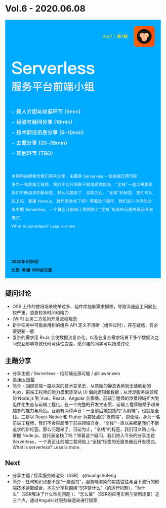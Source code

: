 # Vol.6 - 2020.06.08

![](./poster/Vol.7.png )

## 疑问讨论

* OSS 上传的使用场景枚举过多、组件库抽象需求模糊，导致沟通返工问题比较严重，浪费较多时间和精力
* [WIP] 业务二方包的开发流程规范
* 新手任务中可能会用到的组件 API 定义不清晰（组件过时），存在疑惑，有必要更新一版
* 复杂的需求用 RxJs 会使数据流复杂化，以及在复杂需求场景下多个数据流之间交互影响导致代码可读性变差，感兴趣的同学可以跟进讨论

## 主题分享

* 分享主题 / Serverless - 给前端无限可能 /  @liuwenwen
* [Slides 链接](./slides/2020-06-08-sseverless.pdf)
* 简介 - 回顾前端一路以来的技术变革史，从原始的静态表单到无缝刷新的 Ajax，前端工程师的能力模型逐渐从 UI 偏向逻辑和数据；从涉足服务端领域的 Node.js 到 Vue、React、Angular 全家桶，前端工程师的涉猎领域扩大到组件化生态与前端工程化。在一个完整的开发生态里，前端工程师被赋予越来越多的能力与角色。目前有两种声音：一是前后端包揽的“大前端”，也就是全栈。二是以 React-Native 和 Flutter 为突破点的“泛前端”，即全端。身为一名前端工程师，我们不会只局限于前端领域自身，“全栈”一直以来都是我们不断追求的新标签。那么问题来了，目前为止，“全栈”的标签，我们可以贴上吗，掌握 Node.js，就代表全栈了吗？带着这个疑问，我们进入今天的分享主题 Serverless，一个真正让前端工程师贴上“全栈”标签的无服务器云开发模式。What is serverless? Less is more.

## Next

* 分享主题 / 探索服务端渲染（SSR） @huangchufeng
* 简介 - 任何知识点都不是“一座孤岛”，服务端渲染的实践往往与当下流行的前端技术紧密结合，本次分享将围绕“SSR是什么”（的运行机制）、“为什么”（SSR解决了什么性能问题 ）、“怎么做”（SSR的应用实例与使用场景）这三个点，通过Angular对服务端渲染进行探索
